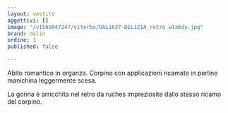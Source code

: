 ```yaml
---
layout: vestito
aggettivi: []
image: "/v1569947247/viterbo/DAL1637-DELIZIA_retro_w1a6dy.jpg"
brand: dalin
ordine: 1
published: false

---
```

Abito romantico in organza. Corpino con applicazioni ricamate in perline manichina leggermente scesa.

La gonna è arricchita nel retro da ruches impreziosite dallo stesso ricamo del corpino.